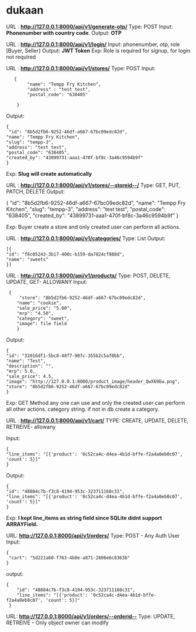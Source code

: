 # dukaan  
  
URL : **http://127.0.0.1:8000/api/v1/generate-otp/** 
Type: POST
Input: **Phonenumber with country code**.
Output: **OTP** 

URL : **http://127.0.0.1:8000/api/v1/login/** 
Input: phonenumber, otp, role [Buyer, Seller}
Output: **JWT Token**
Exp: Role is required for signup, for login not required


URL : **http://127.0.0.1:8000/api/v1/stores/** 
Type: POST
Input: 
 

       {
            "name": "Tempp Fry Kitchen",
            "address" : "test test",
            "postal_code": "638405"
        
        }

Output:

    {
     "id": "8b5d2fb6-9252-46df-a667-67bc09edc82d",
    "name": "Tempp Fry Kitchen",
    "slug": "tempp-3",
    "address": "test test",
    "postal_code": "638405",
    "created_by": "43899731-aaa1-470f-bf8c-3a46c9594b9f"
    }
Exp: **Slug will create automatically**

URL : **http://127.0.0.1:8000/api/v1/stores/--storeid--/** 
Type: GET, PUT, PATCH, DELETE
Output:

 {
     "id": "8b5d2fb6-9252-46df-a667-67bc09edc82d",
    "name": "Tempp Fry Kitchen",
    "slug": "tempp-3",
    "address": "test test",
    "postal_code": "638405",
    "created_by": "43899731-aaa1-470f-bf8c-3a46c9594b9f"
    }

Exp:
	Buyer create a store and  only created user can perform all actions.

URL : **http://127.0.0.1:8000/api/v1/categories/** 
Type: List
Output: 

    [{    
    "id": "f6c05243-3b17-400c-b159-da7824cf888d",
    "name": "sweets"
    }]

URL : **http://127.0.0.1:8000/api/v1/products/** 
Type: POST, DELETE, UPDATE, GET- ALLOWANY
Input:

     {
         "store": "8b5d2fb6-9252-46df-a667-67bc09edc82d",
        "name": "cookie",
        "sale_price": "5.00",
        "mrp": "4.50",
        "category": "sweet",
        "image": file field
        }
Output:

    {
    "id": "32016df1-5bc8-48f7-907c-355b2c5af0bb",
    "name": "Test",
    "description": "",
    "mrp": 5.0,
    "sale_price": 4.5,
    "image": "http://127.0.0.1:8000/product_image/header_QwX69Ew.png",
    "store": "8b5d2fb6-9252-46df-a667-67bc09edc82d"
    }
Exp:
	GET Method any one can use and  only the created user can perform all other actions.
	category string. if not in db create a category.

URL : **http://127.0.0.1:8000/api/v1/cart/** 
TYPE: CREATE, UPDATE, DELETE, RETREIVE- allowany

Input:

    {
    "line_items": "[{'product': '0c52ca4c-d4ea-4b1d-bffe-f2a4a0eb0c07', 'count': 5}]"
    }
Output:

    {
    "id": "48884c7b-f3c8-4194-953c-323711168c31",
    "line_items": "[{'product': '0c52ca4c-d4ea-4b1d-bffe-f2a4a0eb0c07', 'count': 5}]"
    }
Exp:
**I kept line_items as string field since SQLite didnt support ARRAYField.**

URL: **http://127.0.0.1:8000/api/v1/orders/**
Type: POST - Any Auth User
Input: 

    {
     "cart": "5d221a60-f763-4b0e-a871-2806e6c8363b"
    }
output:

    {
        "id": "48884c7b-f3c8-4194-953c-323711168c31",
        "line_items": "[{'product': '0c52ca4c-d4ea-4b1d-bffe-f2a4a0eb0c07', 'count': 5}]"
     }
URL: **http://127.0.0.1:8000/api/v1/orders/--orderid--**
Type: UPDATE, RETREIVE - Only object owner can modify
